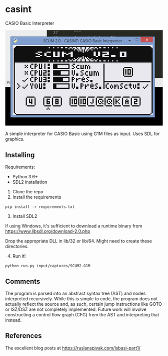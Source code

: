 # casint
CASIO Basic Interpreter

![Demo of input/captures/SCUM2.g1m](demo_scum2.png)

A simple interpreter for CASIO Basic using G1M files as input. Uses SDL for graphics.

## Installing

Requirements:
* Python 3.6+
* SDL2 installation

1. Clone the repo
2. Install the requirements 

```
pip install -r requirements.txt
```

3. Install SDL2

If using Windows, it's sufficient to download a runtime binary from https://www.libsdl.org/download-2.0.php

Drop the appropriate DLL in lib/32 or lib/64. Might need to create these directories.

4. Run it!
```
python run.py input/captures/SCUM2.G1M
```

## Comments

The program is parsed into an abstract syntax tree (AST) and nodes interpreted recursively. While this is simple to code, the program does not actually reflect the source and, as such, certain jump instructions like GOTO or ISZ/DSZ are not completely implemented.
Future work will involve constructing a control flow graph (CFG) from the AST and interpreting that instead.

## References

The excellent blog posts at https://ruslanspivak.com/lsbasi-part1/
